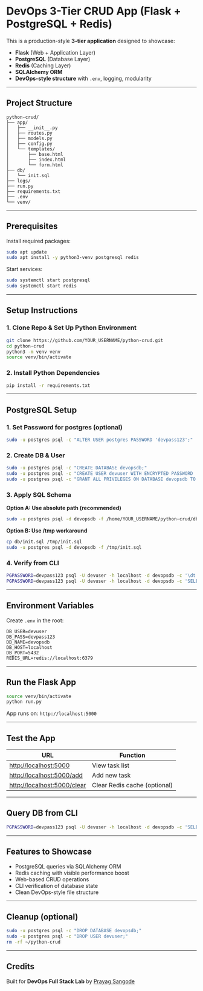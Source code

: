 
# DevOps 3-Tier CRUD App (Flask + PostgreSQL + Redis)

This is a production-style **3-tier application** designed to showcase:

*  **Flask** (Web + Application Layer)
*  **PostgreSQL** (Database Layer)
*  **Redis** (Caching Layer)
*  **SQLAlchemy ORM**
*  **DevOps-style structure** with `.env`, logging, modularity

---

##  Project Structure

```
python-crud/
├── app/
│   ├── __init__.py
│   ├── routes.py
│   ├── models.py
│   ├── config.py
│   └── templates/
│       ├── base.html
│       ├── index.html
│       └── form.html
├── db/
│   └── init.sql
├── logs/
├── run.py
├── requirements.txt
├── .env
└── venv/
```

---

##  Prerequisites

Install required packages:

```bash
sudo apt update
sudo apt install -y python3-venv postgresql redis
```

Start services:

```bash
sudo systemctl start postgresql
sudo systemctl start redis
```

---

##  Setup Instructions

### 1. Clone Repo & Set Up Python Environment

```bash
git clone https://github.com/YOUR_USERNAME/python-crud.git
cd python-crud
python3 -m venv venv
source venv/bin/activate
```

### 2. Install Python Dependencies

```bash
pip install -r requirements.txt
```

---

##  PostgreSQL Setup

###  1. Set Password for postgres (optional)

```bash
sudo -u postgres psql -c "ALTER USER postgres PASSWORD 'devpass123';"
```

###  2. Create DB & User

```bash
sudo -u postgres psql -c "CREATE DATABASE devopsdb;"
sudo -u postgres psql -c "CREATE USER devuser WITH ENCRYPTED PASSWORD 'devpass123';"
sudo -u postgres psql -c "GRANT ALL PRIVILEGES ON DATABASE devopsdb TO devuser;"
```

###  3. Apply SQL Schema

**Option A: Use absolute path (recommended)**

```bash
sudo -u postgres psql -d devopsdb -f /home/YOUR_USERNAME/python-crud/db/init.sql
```

**Option B: Use /tmp workaround**

```bash
cp db/init.sql /tmp/init.sql
sudo -u postgres psql -d devopsdb -f /tmp/init.sql
```

###  4. Verify from CLI

```bash
PGPASSWORD=devpass123 psql -U devuser -h localhost -d devopsdb -c '\dt'
PGPASSWORD=devpass123 psql -U devuser -h localhost -d devopsdb -c 'SELECT * FROM tasks;'
```

---

##  Environment Variables

Create `.env` in the root:

```env
DB_USER=devuser
DB_PASS=devpass123
DB_NAME=devopsdb
DB_HOST=localhost
DB_PORT=5432
REDIS_URL=redis://localhost:6379
```

---

##  Run the Flask App

```bash
source venv/bin/activate
python run.py
```

App runs on:
 `http://localhost:5000`

---

##  Test the App

| URL                                                        | Function                     |
| ---------------------------------------------------------- | ---------------------------- |
| [http://localhost:5000](http://localhost:5000)             | View task list               |
| [http://localhost:5000/add](http://localhost:5000/add)     | Add new task                 |
| [http://localhost:5000/clear](http://localhost:5000/clear) | Clear Redis cache (optional) |

---

##  Query DB from CLI

```bash
PGPASSWORD=devpass123 psql -U devuser -h localhost -d devopsdb -c 'SELECT * FROM tasks;'
```

---

##  Features to Showcase

* PostgreSQL queries via SQLAlchemy ORM
* Redis caching with visible performance boost
* Web-based CRUD operations
* CLI verification of database state
* Clean DevOps-style file structure

---

## Cleanup (optional)

```bash
sudo -u postgres psql -c "DROP DATABASE devopsdb;"
sudo -u postgres psql -c "DROP USER devuser;"
rm -rf ~/python-crud
```

---

## Credits

Built for **DevOps Full Stack Lab** by [Prayag Sangode](https://github.com/prayagsangode)


